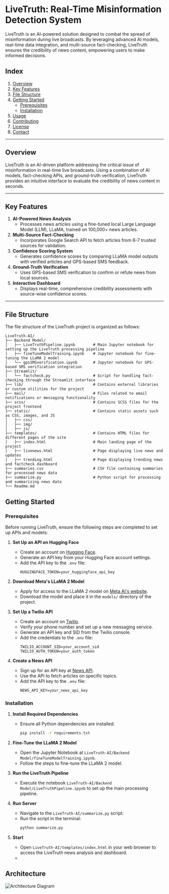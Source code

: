 # LiveTruth: Real-Time Misinformation Detection System

LiveTruth is an AI-powered solution designed to combat the spread of misinformation during live broadcasts. By leveraging advanced AI models, real-time data integration, and multi-source fact-checking, LiveTruth ensures the credibility of news content, empowering users to make informed decisions.

## **Index**

1. [Overview](#overview)  
2. [Key Features](#key-features)
3. [File Structure](#file-structure)  
4. [Getting Started](#getting-started)  
   - [Prerequisites](#prerequisites)  
   - [Installation](#installation)  
5. [Usage](#usage)  
6. [Contributing](#contributing)  
7. [License](#license)  
8. [Contact](#contact)  

---

## **Overview**

LiveTruth is an AI-driven platform addressing the critical issue of misinformation in real-time live broadcasts. Using a combination of AI models, fact-checking APIs, and ground-truth verification, LiveTruth provides an intuitive interface to evaluate the credibility of news content in seconds.

---

## **Key Features**

1. **AI-Powered News Analysis**  
   - Processes news articles using a fine-tuned local Large Language Model (LLM), LLaMA, trained on 100,000+ news articles.  
2. **Multi-Source Fact-Checking**  
   - Incorporates Google Search API to fetch articles from 6-7 trusted sources for validation.  
3. **Confidence Scoring System**  
   - Generates confidence scores by comparing LLaMA model outputs with verified articles and GPS-based SMS feedback.  
4. **Ground-Truth Verification**  
   - Uses GPS-based SMS verification to confirm or refute news from local sources.  
5. **Interactive Dashboard**  
   - Displays real-time, comprehensive credibility assessments with source-wise confidence scores.

---
## **File Structure**
The file structure of the LiveTruth project is organized as follows:

```plaintext
LiveTruth-AI/
├── Backend Model/                    
│   ├── LiveTruthPipeline.ipynb        # Main Jupyter notebook for setting up the LiveTruth processing pipeline
│   ├── fineTuneModelTraining.ipynb    # Jupyter notebook for fine-tuning the LLaMA 2 model
│   └── gpsSMSverification.ipynb       # Jupyter notebook for GPS-based SMS verification integration
├── Streamlit/                         
│   └── factcheck.py                   # Script for handling fact-checking through the Streamlit interface
├── lib/                               # Contains external libraries or custom utilities for the project
├── mail/                              # Files related to email notifications or messaging functionality
├── scss/                              # Contains SCSS files for the project frontend
├── static/                            # Contains static assets such as CSS, images, and JS
│   ├── css/                           
│   ├── img/                          
│   ├── js/                                          
├── templates/                         # Contains HTML files for different pages of the site
│   ├── index.html                     # Main landing page of the project
│   ├── livenews.html                  # Page displaying live news and updates
|   ├── trending.html                  # Page displaying trending news and factcheck dashboard
├── summaries.csv                      # CSV file containing summaries for processed news data
├── summarize.py                       # Python script for processing and summarizing news data
└── Readme.md                          
```

## **Getting Started**

### **Prerequisites**

Before running LiveTruth, ensure the following steps are completed to set up APIs and models:

1. **Set Up an API on Hugging Face**  
   - Create an account on [Hugging Face](https://huggingface.co/).  
   - Generate an API key from your Hugging Face account settings.  
   - Add the API key to the `.env` file:  
     ```env
     HUGGINGFACE_TOKEN=your_huggingface_api_key
     ```

2. **Download Meta's LLaMA 2 Model**  
   - Apply for access to the LLaMA 2 model on [Meta AI's website](https://ai.meta.com/llama/).  
   - Download the model and place it in the `models/` directory of the project.  

3. **Set Up a Twilio API**  
   - Create an account on [Twilio](https://www.twilio.com/).  
   - Verify your phone number and set up a new messaging service.  
   - Generate an API key and SID from the Twilio console.  
   - Add the credentials to the `.env` file:  
     ```env
     TWILIO_ACCOUNT_SID=your_account_sid
     TWILIO_AUTH_TOKEN=your_auth_token
     ```

4. **Create a News API**  
   - Sign up for an API key at [News API](https://newsapi.org/).  
   - Use the API to fetch articles on specific topics.  
   - Add the API key to the `.env` file:  
     ```env
     NEWS_API_KEY=your_news_api_key
     ```

### **Installation**

1. **Install Required Dependencies**  
   - Ensure all Python dependencies are installed:  
     ```bash
     pip install -r requirements.txt
     ```

2. **Fine-Tune the LLaMA 2 Model**  
   - Open the Jupyter Notebook at `LiveTruth-AI/Backend Model/fineTuneModelTraining.ipynb`.  
   - Follow the steps to fine-tune the LLaMA 2 model.  

3. **Run the LiveTruth Pipeline**  
   - Execute the notebook `LiveTruth-AI/Backend Model/LiveTruthPipeline.ipynb` to set up the main processing pipeline.  

4. **Run Server**  
   - Navigate to the `LiveTruth-AI/summarize.py` script:  
   - Run the script in the terminal:  
     ```bash
     python summarize.py
     ```

5. **Start**  
   - Open `LiveTruth-AI/templates/index.html` in your web browser to access the LiveTruth news analysis and dashboard.
   - 
## **Architecture**

![Architecture Diagram](path/to/your/image.png)

      





